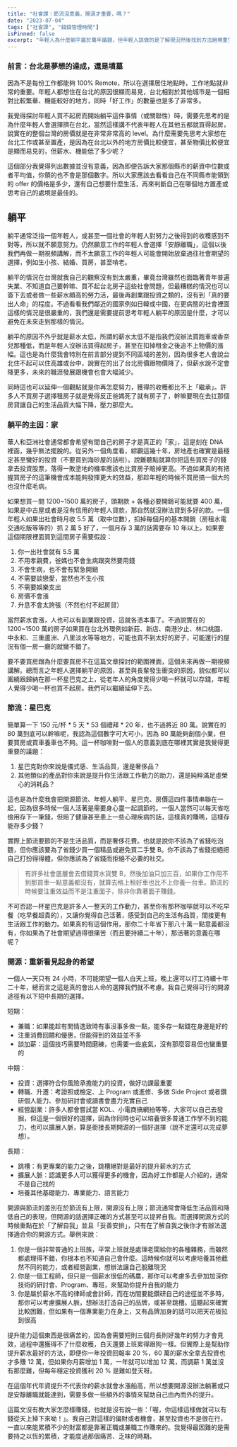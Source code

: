 ```yaml
---
title: "社會課｜節流沒意義，開源才重要，嗎？"
date: "2023-07-04"
tags: ["社會課", "錢錢管理時間"]
isPinned: false
excerpt: "年輕人為什麼躺平屬於萬年議題，但年輕人該做的是了解現況然後找到方法絕境重生"
---
```


### 前言：台北是夢想的達成，還是墳墓
因為不是每份工作都能夠 100% Remote，所以在選擇居住地點時，工作地點就非常的重要。年輕人都想住在台北的原因很顯而易見，台北相對於其他城市是一個相對比較繁華、機能較好的地方，同時「好工作」的數量也是多了非常多。

我覺得探討年輕人買不起房而開始躺平這件事情（或關聯性）時，需要先思考的是為什麼年輕人會選擇擠在台北，當然這樣講不代表年輕人在其他五都就買得起房，說實在的整個台灣的房價就是在非常非常高的 level。為什麼需要先思考大家想在台北工作或甚至置產，是因為在台北以外的地方房價比較便宜，甚至物價比較便宜是顯而易見的，但薪水、機能低了多少呢？

這個部分我覺得列出數據並沒有意義，因為即便告訴大家那個縣市的薪資中位數或者平均值，你領的也不會是那個數字。所以大家應該去看看自己在不同縣市能領到的 offer 的價格是多少，還有自己想要什麼生活，再來判斷自己在哪個地方置產或思考自己的處境是最佳的。

## 躺平
躺平通常泛指一個年輕人，或甚至一個社會的年輕人對努力之後得到的收穫感到不對等，所以就不願意努力。仍然願意工作的年輕人會選擇「安靜離職」，這個以後我們再做一期視頻講解，而不太願意工作的年輕人可能會開始放棄過往社會期望的選擇，例如生小孩、結婚、買房，甚至啃老。

躺平的情況在台灣就我自己的觀察沒有到太嚴重，畢竟台灣雖然也面臨著青年普遍失業、不知道自己要幹嘛、買不起台北房子這些社會問題，但最糟糕的情況也可以簽下去或者做一些薪水頗高的勞力活，最後再創業跟投資之類的，沒有到「真的要出人命」的程度。不過看看我們鄰近的國家例如日韓或中國，在更病態的社會裡面這樣的情況是很嚴重的，我們還是需要提前思考年輕人躺平的原因是什麼，才可以避免在未來走到那樣的情況。

躺平的原因不外乎就是薪水太低，所謂的薪水太低不是指我們沒辦法買跑車或香奈兒那種低，而是年輕人沒辦法買得起房子，甚至在扣掉租金之後追不上物價的漲幅。這也是為什麼我會特別在前言部分提到不同區域的差別，因為很多老人會說台北住不起可以住高雄或台中，說實在的出了台北房價跟物價降了，但薪水說不定會降更多，未來的職涯發展跟機會也會大幅減少。

同時這也可以延伸一個觀點就是你再怎麼努力，獲得的收穫都比不上「繼承」。許多人不買房子選擇租房子就是覺得反正爸媽死了就有房子了，幹嘛要現在去扛那個房貸讓自己的生活品質大幅下降，壓力那麼大。


### 躺平的主因：家
華人和亞洲社會通常都會希望有間自己的房子才是真正的「家」，這是刻在 DNA 裡面，幾乎無法擺脫的。從另外一個角度看，綜觀這幾十年，房地產也確實是最穩定甚至蠻好的投資（不要買到海砂屋的話啦）。說難聽點就算你把這些買房子的錢拿去投資股票，落得一敗塗地的機率應該也比買房子賠掉更高。不過如果真的有把握買房子的這筆機會成本能夠發揮更大的效益，那趁年輕的時候不買房搞一個大的也沒什麼毛病。

如果想買一間 1200~1500 萬的房子，頭期款 + 各種必要開銷可能就要 400 萬，如果是中古屋或者是沒有信用的年輕人貸款，那自然就沒辦法貸到多好的款。一個年輕人如果出社會時月收 5.5 萬（取中位數），扣掉每個月的基本開銷（房租水電交通吃飯等等的）抓 2 萬 5 好了，一個月存 3 萬的話需要存 10 年以上。如果要這個期限裡面買到這間房子需要假設：

1. 你一出社會就有 5.5 萬
1. 不用孝親費，爸媽也不會生病跟突然要用錢
1. 不會生病，也不會有緊急開銷
1. 不需要談戀愛，當然也不生小孩
1. 不需要娛樂支出
1. 房價不會漲
1. 升息不會太誇張（不然也付不起房貸）

當然薪水會漲，人也可以有副業跟投資，這就各憑本事了。不過說實在的 1200~1500 萬的房子如果買在台北外環例如新莊、新店、南港汐止、林口桃園、中永和、三重蘆洲、八里淡水等等地方，可能也買不到太好的房子，可能還行的屋況有個一房一廳的就蠻不錯了。

要不要買房跟為什麼要買房不在這篇文章探討的範圍裡面，這個未來再做一期視頻講解。總而言之年輕人選擇躺平的原因，甚至與長輩發生衝突的原因，貌似都可以圍繞跟歸納在那一杯星巴克之上，從老年人的角度覺得少喝一杯就可以存錢，年輕人覺得少喝一杯也買不起房。我們可以繼續延伸下去。

### 節流：星巴克
簡單算一下 150 元/杯 * 5 天 * 53 個禮拜 * 20 年，也不過將近 80 萬。說實在的 80 萬到底可以幹嘛呢，我認為這個數字可大可小，因為 80 萬能夠創個小業，但要買房或買車養車也不夠。這一杯咖啡對一個人的意義到底在哪裡其實是我覺得更重要的議題：

1. 星巴克對你來說是儀式感、生活品質，還是奢侈品？
1. 其他類似的產品對你來說是提升你生活跟工作動力的助力，還是純粹滿足虛榮心的消耗品？

這也是為什麼我會把開源節流、年輕人躺平、星巴克、房價這四件事情串聯在一起，因為很多時候一個人活著是需要身心靈一起調節的。一個人當然可以每天省吃儉用存下一筆錢，但賠了健康甚至患上一些心理疾病的話，這樣真的賺嗎，這樣存能存多少錢？

實際上節流要節的不是生活品質，而是奢侈花費。也就是說你不該為了省錢吃泡麵，但你應該要為了省錢少買一個精品或避免買二手雙 B。你不該為了省錢拒絕把自己打扮得得體，但你應該為了省錢而拒絕不必要的社交。

> 有許多社會底層會去借錢買水貨雙 B，然後加油只加三百，如果你工作用不到那買車一點意義都沒有，就算去格上租好車也比不上你養一台車。節流的時候要注重效益而不是注重面子，除非你靠著面子賺錢。

不可否認一杯星巴克是許多人一整天的工作動力，甚至你有那杯咖啡就可以不吃早餐（吃早餐超貴的），又讓你覺得自己活著，感受到自己的生活有品質，間接更有生活跟工作的動力。如果真的有這個作用，那你二十年省下那八十萬一點意義都沒有，你如果為了社會期望過得很痛苦（而且要持續二十年），那活著的意義在哪呢？

### 開源：重新看見起身的希望
一個人一天只有 24 小時，不可能期望一個人白天上班，晚上還可以打工持續十年二十年，總而言之這是真的會出人命的選擇我們就不考慮。我自己覺得可行的開源途徑有以下短中長期的選擇。

短期：

- 兼職：如果能趁有閒情逸致時有事沒事多做一點，能多存一點錢在身邊是好的
- 注重消費回饋和優惠，但能得到的效益並不多
- 談加薪：這個技巧需要時間磨練，也需要一些底氣，沒有那麼容易但也蠻重要的

中期：

- 投資：選擇符合你風險承擔能力的投資，做好功課最重要
- 轉職、升遷：考證照或檢定、上 Program 或進修、多做 Side Project 或者鑽研個人能力、參加研討會或讀書會盡力充實自己
- 經營副業：許多人都會嘗試當 KOL、小電商搞網拍等等，大家可以自己去發掘，但這是一個很好的選擇，因為你同時也可以培養很多普通工作學不到的能力，也可以擴展人脈，算是銜接長期開源的一個好選擇（說不定還可以完成夢想）。

長期：

- 跳槽：有更專業的能力之後，跳槽絕對是最好的提升薪水的方式
- 擴展人脈：認識更多人可以獲得更多的機會，因為好工作都是人介紹的，通常不是自己找的
- 培養其他基礎能力、專業能力、語言能力

開源與節流的差別在於節流有上限，開源沒有上限；節流通常會降低生活品質和降低自己的表現，但開源的話選擇正確的方式甚至可以提昇自我。而選擇開源方式的時候重點在於「了解自我」並且「妥善安排」，只有在了解自我之後你才有辦法選擇適合你的開源方式。舉例來說：

1. 你是一個非常普通的上班族，平常上班就是處理老闆給你的各種雜務，而雖然都處理得不錯，你根本也不知道自己會什麼。這時候你就可以考慮培養其他截然不同的能力，或者經營副業，想辦法讓自己脫離現況
1. 你是一個工程師，但只是一個薪水很低的碼農，那你可以考慮多去參加加深你技術的研討會、Program、專班，來幫助你提升自我的能力
1. 你是屬於薪水不高的律師或會計師，而在坊間要能鑽研自己的途徑並不多時，那你可以考慮擴展人脈，想辦法打造自己的品牌，或甚至跳槽。這聽起來確實比較困難，但如果有一個專業能力在身上，又有品牌加身的話可以把天花板拉到很高

提升能力這個東西是很痛苦的，因為會需要短則三個月長則好幾年的努力才會見效，過程中還獲得不了什麼收穫，白天還要上班累得跟狗一樣。但實際上是幫助你提升薪水最好的方法，即便你一年投資回報率 20 %，60 萬的薪水全拿去投資也才多賺 12 萬，但如果你月薪增加 1 萬，一年就可以增加 12 萬，而調薪 1 萬並沒有那麼難，但每年穩定投資獲利 20 % 是難如登天呀。

在這個年代年資提升不代表你的薪水就會水漲船高，所以想要開源沒辦法躺著或只是安靜離職就能達到，需要多做一些額外的事情來幫助自己由內而外的提升。

這篇文沒有教大家怎麼樣賺錢，也就是沒有說一些：「喔，你這樣這樣做就可以有錢從天上掉下來呦！」。我自己對這樣的偏財或者機會，甚至投資也不是很在行，一直以來能累積不少的財富都是靠著正職或兼職工作賺來的。我覺得最困難的是需要持之以恆的累積，才能度過那個痛苦、乏味的時期。